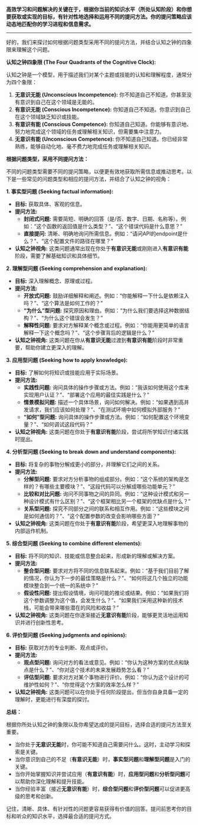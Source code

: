 
**高效学习和问题解决的关键在于，根据你当前的知识水平（所处认知阶段）和你想要获取或实现的目标，有针对性地选择和运用不同的提问方法。你的提问策略应该动态地匹配你的学习进程和信息需求。**

---
好的，我们来探讨如何根据问题类型采用不同的提问方法，并结合认知之钟的四象限来理解这个问题。

**认知之钟四象限 (The Four Quadrants of the Cognitive Clock):**

认知之钟是一个模型，用于描述我们对某个主题或技能的认知和理解程度，通常分为四个象限：

1. **无意识无能 (Unconscious Incompetence):** 你不知道自己不知道。你甚至没有意识到自己在这个领域是无能的。
2. **有意识无能 (Conscious Incompetence):** 你知道自己不知道。你意识到自己在这个领域缺乏知识或技能。
3. **有意识有能 (Conscious Competence):** 你知道自己知道。你能够有意识地、努力地完成这个领域的任务或理解相关知识，但需要集中注意力。
4. **无意识有能 (Unconscious Competence):** 你不知道自己知道。你已经非常熟练，能够自动化地、毫不费力地完成任务或理解相关知识。

**根据问题类型，采用不同提问方法：**

不同的问题类型需要不同的提问策略，以便更有效地获取所需信息或推动思考。以下是一些常见的问题类型和相应的提问方法，并结合了认知之钟的视角：

**1. 事实型问题 (Seeking factual information):**

- **目标:** 获取具体、客观的信息。
- **提问方法:**
    - **封闭式问题:** 需要简短、明确的回答（是/否、数字、日期、名称等）。例如：“这个函数的返回值是什么类型？”、“这个错误代码是什么意思？”
    - **直接提问:** 清晰、明确地询问所需信息。例如：“请问API的endpoint是什么？”、“这个配置文件的路径在哪里？”
- **认知之钟视角:** 这类问题通常出现在你处于**有意识无能**或刚刚进入**有意识有能**阶段，需要了解基础知识和具体细节。

**2. 理解型问题 (Seeking comprehension and explanation):**

- **目标:** 深入理解概念、原理或过程。
- **提问方法:**
    - **开放式问题:** 鼓励详细解释和阐述。例如：“你能解释一下什么是依赖注入吗？”、“这个算法是如何工作的？”
    - **“为什么”型问题:** 探究原因和理由。例如：“为什么我们要选择这种数据结构？”、“为什么这个错误会发生？”
    - **解释性问题:** 要求对方解释某个概念或过程。例如：“你能用更简单的语言解释一下这个概念吗？”、“这个步骤背后的逻辑是什么？”
- **认知之钟视角:** 这类问题在你从**有意识无能**过渡到**有意识有能**阶段时非常重要，帮助你建立更深入的理解。

**3. 应用型问题 (Seeking how to apply knowledge):**

- **目标:** 了解如何将知识或技能应用于实际场景。
- **提问方法:**
    - **实践性问题:** 询问具体的操作步骤或方法。例如：“我该如何使用这个库来实现用户认证？”、“部署这个应用的最佳实践是什么？”
    - **情景模拟问题:** 描述一个具体场景，询问如何解决。例如：“如果遇到高并发请求，我们应该如何处理？”、“在测试环境中如何模拟外部服务？”
    - **“如何”型问题:** 询问具体的操作步骤或方法。例如：“如何配置这个环境变量？”、“如何调试这段代码？”
- **认知之钟视角:** 这类问题在你处于**有意识有能**阶段，尝试将所学知识付诸实践时提出。

**4. 分析型问题 (Seeking to break down and understand components):**

- **目标:** 将复杂的事物分解成更小的部分，并理解它们之间的关系。
- **提问方法:**
    - **分解型问题:** 要求对方分析事物的组成部分。例如：“这个系统的架构是怎样的？有哪些主要模块？”、“这段代码可以分解成哪些功能单元？”
    - **比较和对比问题:** 询问不同事物之间的异同。例如：“这种设计模式和另一种设计模式有什么区别？”、“这个框架相比另一个框架的优缺点是什么？”
    - **关系型问题:** 探究不同部分之间的联系和相互作用。例如：“这些模块之间是如何通信的？”、“这个配置参数的改变会影响哪些方面？”
- **认知之钟视角:** 这类问题在你处于**有意识有能**阶段，希望更深入地理解事物的内部运作机制。

**5. 综合型问题 (Seeking to combine different elements):**

- **目标:** 将不同的知识、技能或信息整合起来，形成新的理解或解决方案。
- **提问方法:**
    - **整合型问题:** 要求对方将不同的信息联系起来。例如：“基于我们目前了解的情况，你认为下一步的最佳策略是什么？”、“如何将这几个独立的功能模块整合到一个统一的系统中？”
    - **假设性问题:** 提出假设情境，询问可能的推论或结果。例如：“如果我们将这个参数调整为这个值，会发生什么？”、“如果我们采用这种新的技术栈，可能会带来哪些潜在的风险和收益？”
- **认知之钟视角:** 这类问题在你逐渐接近**无意识有能**阶段，能够更灵活地运用知识并进行创新性思考。

**6. 评价型问题 (Seeking judgments and opinions):**

- **目标:** 获取对方的专业判断、观点或评价。
- **提问方法:**
    - **观点型问题:** 询问对方的看法或意见。例如：“你认为这种方案的优点和缺点是什么？”、“你对这个技术的未来发展趋势怎么看？”
    - **评估型问题:** 要求对方对某个事物进行评价。例如：“你认为这个设计的可维护性如何？”、“你觉得这个方案的效率怎么样？”
- **认知之钟视角:** 这类问题可以在你处于任何阶段提出，但当你自身具备一定的理解时，更能进行有深度的探讨。

**总结：**

根据你所处认知之钟的象限以及你希望达成的提问目标，选择合适的提问方法至关重要。

- 当你处于**无意识无能**时，你可能不知道自己需要问什么。这时，主动学习和探索是关键。
- 当你意识到自己的不足（**有意识无能**）时，**事实型问题**和**理解型问题**是入门的关键。
- 当你开始掌握知识并尝试应用（**有意识有能**）时，**应用型问题**和**分析型问题**可以帮助你深化理解和提升技能。
- 当你经验丰富（接近**无意识有能**）时，**综合型问题**和**评价型问题**可以促进更高级的思考和创新。

记住，清晰、具体、有针对性的问题更容易获得有价值的回答。提问前思考你的目标和听众的知识水平，选择最合适的提问方式。